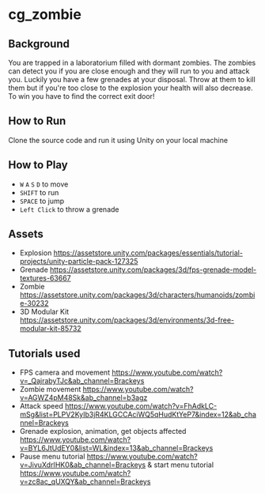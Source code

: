 # cg_zombie
## Background
You are trapped in a laboratorium filled with dormant zombies. The zombies can detect you if you are close enough and they will run to you and attack you. Luckily you have a few grenades at your disposal. Throw at them to kill them but if you're too close to the explosion your health will also decrease. 
To win you have to find the correct exit door!

## How to Run
Clone the source code and run it using Unity on your local machine

## How to Play
-  `W` `A` `S` `D` to move
-  `SHIFT` to run 
-  `SPACE` to jump
-  `Left Click` to throw a grenade

## Assets
- Explosion https://assetstore.unity.com/packages/essentials/tutorial-projects/unity-particle-pack-127325
- Grenade https://assetstore.unity.com/packages/3d/fps-grenade-model-textures-63667
- Zombie https://assetstore.unity.com/packages/3d/characters/humanoids/zombie-30232
- 3D Modular Kit https://assetstore.unity.com/packages/3d/environments/3d-free-modular-kit-85732

## Tutorials used
- FPS camera and movement https://www.youtube.com/watch?v=_QajrabyTJc&ab_channel=Brackeys
- Zombie movement https://www.youtube.com/watch?v=AGWZ4pM48Sk&ab_channel=b3agz
- Attack speed https://www.youtube.com/watch?v=FhAdkLC-mSg&list=PLPV2KyIb3jR4KLGCCAciWQ5qHudKtYeP7&index=12&ab_channel=Brackeys
- Grenade explosion, animation, get objects affected https://www.youtube.com/watch?v=BYL6JtUdEY0&list=WL&index=13&ab_channel=Brackeys
- Pause menu tutorial https://www.youtube.com/watch?v=JivuXdrIHK0&ab_channel=Brackeys & start menu tutorial https://www.youtube.com/watch?v=zc8ac_qUXQY&ab_channel=Brackeys